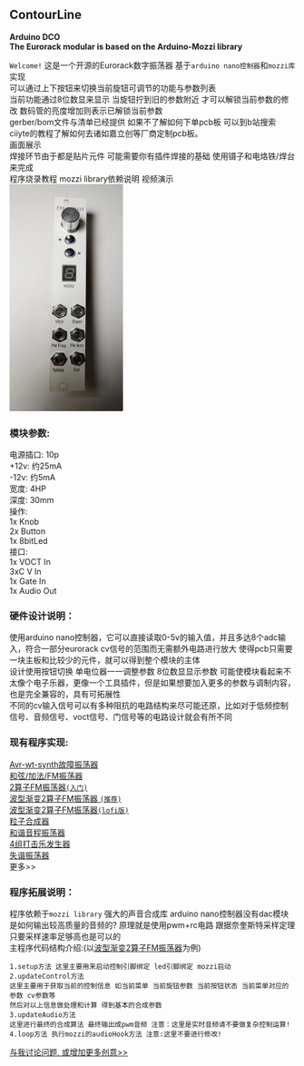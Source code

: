 ## ContourLine 
__Arduino DCO__  
__The Eurorack modular is based on the Arduino-Mozzi library__

`Welcome!` 这是一个开源的Eurorack数字振荡器 基于`arduino nano控制器`和`mozzi库`实现  
可以通过上下按钮来切换当前旋钮可调节的功能与参数列表  
当前功能通过8位数显来显示 当旋钮拧到旧的参数附近 才可以解锁当前参数的修改 数码管的亮度增加则表示已解锁当前参数  
gerber/bom文件与清单已经提供 如果不了解如何下单pcb板 可以到b站搜索ciiyte的教程了解如何去诸如嘉立创等厂商定制pcb板。  
画面展示  
焊接环节由于都是贴片元件 可能需要你有插件焊接的基础 使用镊子和电烙铁/焊台来完成  
程序烧录教程 mozzi library依赖说明 视频演示  
<img src="Hardware/img/面板效果图2.jpg" height=400 width=200>

### 模块参数:
电源插口: 10p  
+12v: 约25mA  
-12v: 约5mA  
宽度: 4HP  
深度: 30mm  
操作:  
1x Knob  
2x Button  
1x 8bitLed  
接口:  
1x VOCT In  
3xC V In  
1x Gate In  
1x Audio Out  

### 硬件设计说明：
使用arduino nano控制器，它可以直接读取0-5v的输入值，并且多达8个adc输入，符合一部分eurorack cv信号的范围而无需额外电路进行放大 使得pcb只需要一块主板和比较少的元件，就可以得到整个模块的主体  
设计使用按钮切换 单电位器一一调整参数 8位数显显示参数 可能使模块看起来不太像个电子乐器，更像一个工具插件，但是如果想要加入更多的参数与调制内容，也是完全兼容的，具有可拓展性  
不同的cv输入信号可以有多种阻抗的电路结构来尽可能还原，比如对于低频控制信号、音频信号、voct信号、门信号等的电路设计就会有所不同

### 现有程序实现:
[Avr-wt-synth故障振荡器](Software/Avr-wt-synth/readme.md "Software/Avr-wt-synth/")  
[和弦/加法/FM振荡器](Software/FmAddChordDCO/readme.md "Software/FmAddChordDCO/")  
[2算子FM振荡器`(入门)`](Software/FmDCO/readme.md "Software/FmDCO/")  
[波型渐变2算子FM振荡器 `(推荐)`](Software/FmWsWtDCO/readme.md "Software/FmWsWtDCO/")  
[波型渐变2算子FM振荡器`(lofi版)`](Software/FmWsWtDCOfor168p/readme.md "Software/FmWsWtDCOfor168p/")  
[粒子合成器](Software/Granular/readme.md "Software/Granular/")  
[和谐音程振荡器](Software/HarmonicOSC/readme.md "Software/HarmonicOSC/")  
[4组打击乐发生器](Software/Percussion/readme.md "Software/Percussion/")  
[失谐振荡器](Software/Swarmduino/readme.md "Software/Swarmduino/")  
更多>>

### 程序拓展说明：
程序依赖于`mozzi library` 强大的声音合成库
arduino nano控制器没有dac模块 是如何输出较高质量的音频的? 原理就是使用pwm+rc电路 跟据奈奎斯特采样定理只要采样速率足够高也是可以的  
主程序代码结构介绍:(以[波型渐变2算子FM振荡器](Software/FmWsWtDCO/readme.md "Software/FmWsWtDCO/readme.md")为例)  

    1.setup方法 这里主要用来启动控制引脚绑定 led引脚绑定 mozzi启动
    2.updateControl方法
    这里主要用于获取当前的控制信息 如当前菜单 当前旋钮参数 当前按钮状态 当前菜单对应的参数 cv参数等
    然后对以上信息做处理和计算 得到基本的合成参数
    3.updateAudio方法
    这里进行最终的合成算法 最终输出成pwm音频 注意：这里是实时音频请不要做复杂控制运算!
    4.loop方法 执行mozzi的audioHook方法 注意:这里不要进行修改!


<a href="https://github.com/lechenghhh/ContourLine/issues">与我讨论问题, 或增加更多创意>></a>
